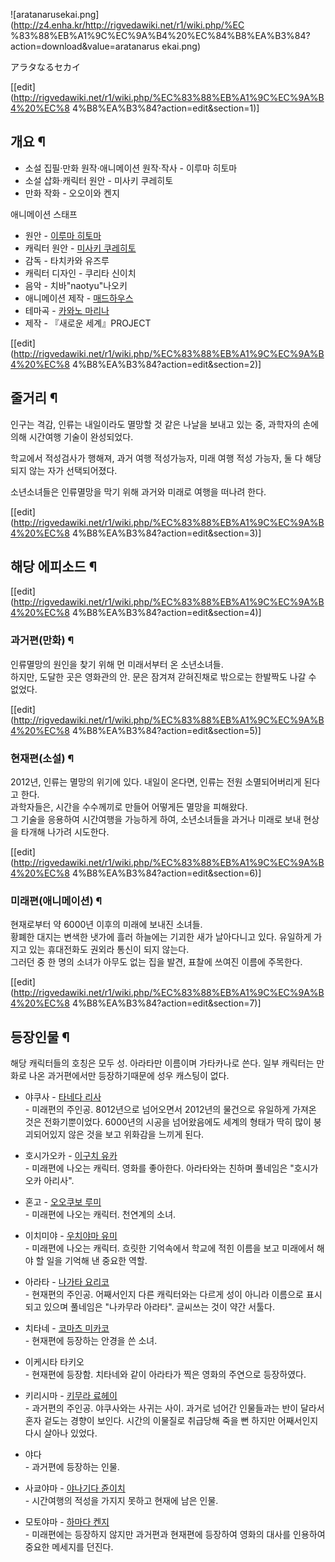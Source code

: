 ![aratanarusekai.png](http://z4.enha.kr/http://rigvedawiki.net/r1/wiki.php/%EC
%83%88%EB%A1%9C%EC%9A%B4%20%EC%84%B8%EA%B3%84?action=download&value=aratanarus
ekai.png)

アラタなるセカイ

[[edit](http://rigvedawiki.net/r1/wiki.php/%EC%83%88%EB%A1%9C%EC%9A%B4%20%EC%8
4%B8%EA%B3%84?action=edit&section=1)]

## 개요 ¶

  * 소설 집필·만화 원작·애니메이션 원작·작사 - 이루마 히토마
  * 소설 삽화·캐릭터 원안 - 미사키 쿠레히토
  * 만화 작화 - 오오이와 켄지  
  
애니메이션 스태프

  * 원안 - [이루마 히토마](%EC%9D%B4%EB%A3%A8%EB%A7%88%20%ED%9E%88%ED%86%A0%EB%A7%88.md)
  * 캐릭터 원안 - [미사키 쿠레히토](%EB%AF%B8%EC%82%AC%ED%82%A4%20%EC%BF%A0%EB%A0%88%ED%9E%88%ED%86%A0.md)
  * 감독 - 타치카와 유즈루
  * 캐릭터 디자인 - 쿠리타 신이치
  * 음악 - 치바"naotyu"나오키
  * 애니메이션 제작 - [매드하우스](%EB%A7%A4%EB%93%9C%ED%95%98%EC%9A%B0%EC%8A%A4.md)
  * 테마곡 - [카와노 마리나](%EC%B9%B4%EC%99%80%EB%85%B8%20%EB%A7%88%EB%A6%AC%EB%82%98.md)
  * 제작 - 『새로운 세계』PROJECT  

[[edit](http://rigvedawiki.net/r1/wiki.php/%EC%83%88%EB%A1%9C%EC%9A%B4%20%EC%8
4%B8%EA%B3%84?action=edit&section=2)]

## 줄거리 ¶

인구는 격감, 인류는 내일이라도 멸망할 것 같은 나날을 보내고 있는 중, 과학자의 손에 의해 시간여행 기술이 완성되었다.

  

학교에서 적성검사가 행해져, 과거 여행 적성가능자, 미래 여행 적성 가능자, 둘 다 해당되지 않는 자가 선택되어졌다.

  

소년소녀들은 인류멸망을 막기 위해 과거와 미래로 여행을 떠나려 한다.

[[edit](http://rigvedawiki.net/r1/wiki.php/%EC%83%88%EB%A1%9C%EC%9A%B4%20%EC%8
4%B8%EA%B3%84?action=edit&section=3)]

## 해당 에피소드 ¶

  

[[edit](http://rigvedawiki.net/r1/wiki.php/%EC%83%88%EB%A1%9C%EC%9A%B4%20%EC%8
4%B8%EA%B3%84?action=edit&section=4)]

### 과거편(만화) ¶

인류멸망의 원인을 찾기 위해 먼 미래서부터 온 소년소녀들.  
하지만, 도달한 곳은 영화관의 안. 문은 잠겨져 갇혀진채로 밖으로는 한발짝도 나갈 수 없었다.

[[edit](http://rigvedawiki.net/r1/wiki.php/%EC%83%88%EB%A1%9C%EC%9A%B4%20%EC%8
4%B8%EA%B3%84?action=edit&section=5)]

### 현재편(소설) ¶

2012년, 인류는 멸망의 위기에 있다. 내일이 온다면, 인류는 전원 소멸되어버리게 된다고 한다.  
과학자들은, 시간을 수수께끼로 만들어 어떻게든 멸망을 피해왔다.  
그 기술을 응용하여 시간여행을 가능하게 하여, 소년소녀들을 과거나 미래로 보내 현상을 타개해 나가려 시도한다.

[[edit](http://rigvedawiki.net/r1/wiki.php/%EC%83%88%EB%A1%9C%EC%9A%B4%20%EC%8
4%B8%EA%B3%84?action=edit&section=6)]

### 미래편(애니메이션) ¶

현재로부터 약 6000년 이후의 미래에 보내진 소녀들.  
황폐한 대지는 변색한 냇가에 흘러 하늘에는 기괴한 새가 날아다니고 있다. 유일하게 가지고 있는 휴대전화도 권외라 통신이 되지 않는다.  
그러던 중 한 명의 소녀가 아무도 없는 집을 발견, 표찰에 쓰여진 이름에 주목한다.

[[edit](http://rigvedawiki.net/r1/wiki.php/%EC%83%88%EB%A1%9C%EC%9A%B4%20%EC%8
4%B8%EA%B3%84?action=edit&section=7)]

## 등장인물 ¶

해당 캐릭터들의 호칭은 모두 성. 아라타만 이름이며 가타카나로 쓴다. 일부 캐릭터는 만화로 나온 과거편에서만 등장하기때문에 성우 캐스팅이
없다.

  

  * 야쿠사 - [타네다 리사](%ED%83%80%EB%84%A4%EB%8B%A4%20%EB%A6%AC%EC%82%AC.md)  
\- 미래편의 주인공. 8012년으로 넘어오면서 2012년의 물건으로 유일하게 가져온 것은 전화기뿐이었다. 6000년의 시공을 넘어왔음에도
세계의 형태가 딱히 많이 붕괴되어있지 않은 것을 보고 위화감을 느끼게 된다.  

  * 호시가오카 - [이구치 유카](%EC%9D%B4%EA%B5%AC%EC%B9%98%20%EC%9C%A0%EC%B9%B4.md)  
\- 미래편에 나오는 캐릭터. 영화를 좋아한다. 아라타와는 친하며 풀네임은 "호시가오카 아리사".  

  * 혼고 - [오오쿠보 루미](%EC%98%A4%EC%98%A4%EC%BF%A0%EB%B3%B4%20%EB%A3%A8%EB%AF%B8.md)  
\- 미래편에 나오는 캐릭터. 천연계의 소녀.  

  * 이치미야 - [우치야마 유미](%EC%9A%B0%EC%B9%98%EC%95%BC%EB%A7%88%20%EC%9C%A0%EB%AF%B8.md)  
\- 미래편에 나오는 캐릭터. 흐릿한 기억속에서 학교에 적힌 이름을 보고 미래에서 해야 할 일을 기억해 낸 중요한 역할.  

  * 아라타 - [나가타 요리코](%EB%82%98%EA%B0%80%ED%83%80%20%EC%9A%94%EB%A6%AC%EC%BD%94.md)  
\- 현재편의 주인공. 어째서인지 다른 캐릭터와는 다르게 성이 아니라 이름으로 표시되고 있으며 풀네임은 "나카무라 아라타". 글씨쓰는 것이
약간 서툴다.  

  * 치타네 - [코마츠 미카코](%EC%BD%94%EB%A7%88%EC%B8%A0%20%EB%AF%B8%EC%B9%B4%EC%BD%94.md)  
\- 현재편에 등장하는 안경을 쓴 소녀.  

  * 이케시타 타키오  
\- 현재편에 등장함. 치타네와 같이 아라타가 찍은 영화의 주연으로 등장하였다.  

  * 키리시마 - [키무라 료헤이](%ED%82%A4%EB%AC%B4%EB%9D%BC%20%EB%A3%8C%ED%97%A4%EC%9D%B4.md)  
\- 과거편의 주인공. 야쿠사와는 사귀는 사이. 과거로 넘어간 인물들과는 반이 달라서 혼자 겉도는 경향이 보인다. 시간의 이물질로 취급당해
죽을 뻔 하지만 어째서인지 다시 살아나 있었다.  

  * 야다  
\- 과거편에 등장하는 인물.  

  * 사쿄야마 - [야나기다 쥰이치](%EC%95%BC%EB%82%98%EA%B8%B0%EB%8B%A4%20%EC%A5%B0%EC%9D%B4%EC%B9%98.md)  
\- 시간여행의 적성을 가지지 못하고 현재에 남은 인물.  

  * 모토야마 - [하마다 켄지](%ED%95%98%EB%A7%88%EB%8B%A4%20%EC%BC%84%EC%A7%80.md)  
\- 미래편에는 등장하지 않지만 과거편과 현재편에 등장하여 영화의 대사를 인용하여 중요한 메세지를 던진다.


